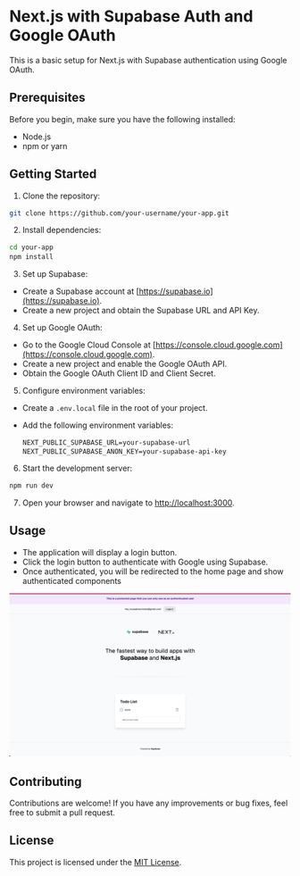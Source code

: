 # Next.js with Supabase Auth and Google OAuth

This is a basic setup for Next.js with Supabase authentication using Google OAuth.

## Prerequisites

Before you begin, make sure you have the following installed:

- Node.js
- npm or yarn

## Getting Started

1. Clone the repository:

  ```bash
  git clone https://github.com/your-username/your-app.git
  ```

2. Install dependencies:

  ```bash
  cd your-app
  npm install
  ```

3. Set up Supabase:

  - Create a Supabase account at [https://supabase.io](https://supabase.io).
  - Create a new project and obtain the Supabase URL and API Key.

4. Set up Google OAuth:

  - Go to the Google Cloud Console at [https://console.cloud.google.com](https://console.cloud.google.com).
  - Create a new project and enable the Google OAuth API.
  - Obtain the Google OAuth Client ID and Client Secret.

5. Configure environment variables:

  - Create a `.env.local` file in the root of your project.
  - Add the following environment variables:

    ```plaintext
    NEXT_PUBLIC_SUPABASE_URL=your-supabase-url
    NEXT_PUBLIC_SUPABASE_ANON_KEY=your-supabase-api-key
    ```

6. Start the development server:

  ```bash
  npm run dev
  ```

7. Open your browser and navigate to [http://localhost:3000](http://localhost:3000).

## Usage

- The application will display a login button.
- Click the login button to authenticate with Google using Supabase.
- Once authenticated, you will be redirected to the home page and show authenticated components

![Logged page](<imgs/Screenshot 2024-05-01 at 21.21.03.png>)

## Contributing

Contributions are welcome! If you have any improvements or bug fixes, feel free to submit a pull request.

## License

This project is licensed under the [MIT License](LICENSE).
